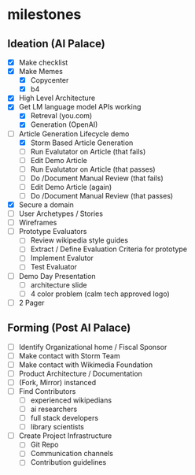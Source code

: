 # milestones

## Ideation (AI Palace)

- [x] Make checklist
- [x] Make Memes
  - [x] Copycenter
  - [x] b4 
- [x] High Level Architecture
- [x] Get LM language model APIs working
  - [x] Retreval (you.com)
  - [x] Generation (OpenAI)
- [ ] Article Generation Lifecycle demo
  - [x] Storm Based Article Generation
  - [ ] Run Evalutator on Article (that fails)
  - [ ] Edit Demo Article
  - [ ] Run Evalutator on Article (that passes)
  - [ ] Do /Document Manual Review (that fails)
  - [ ] Edit Demo Article (again)
  - [ ] Do /Document Manual Review (that passes)
- [x] Secure a domain
- [ ] User Archetypes / Stories
- [ ] Wireframes
- [ ] Prototype Evaluators
  - [ ] Review wikipedia style guides
  - [ ] Extract / Define Evaluation Criteria for prototype
  - [ ] Implement Evalutor
  - [ ] Test Evaluator
- [ ] Demo Day Presentation
  - [ ] architecture slide
  - [ ] 4 color problem (calm tech approved logo)
- [ ] 2 Pager

## Forming (Post AI Palace)

- [ ] Identify Organizational home / Fiscal Sponsor
- [ ] Make contact with Storm Team
- [ ] Make contact with Wikimedia Foundation
- [ ] Product Architecture / Documentation
- [ ] (Fork, Mirror) instanced 
- [ ] Find Contributors
  - [ ] experienced wikipedians
  - [ ] ai researchers
  - [ ] full stack developers
  - [ ] library scientists
- [ ] Create Project Infrastructure
  - [ ] Git Repo
  - [ ] Communication channels
  - [ ] Contribution guidelines
